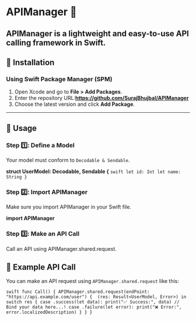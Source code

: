# APIManager 🚀

APIManager is a lightweight and easy-to-use API calling framework in Swift.
---
## 📌 Installation

### **Using Swift Package Manager (SPM)**  
1. Open Xcode and go to **File > Add Packages**.  
2. Enter the repository URL:**https://github.com/SurajBhujbal/APIManager**
3. Choose the latest version and click **Add Package**.  

---

## 🚀 Usage

### **Step 1️⃣: Define a Model**
Your model must conform to `Decodable & Sendable`.


 **struct UserModel: Decodable, Sendable {**
 `swift
 let id: Int
 let name: String
}`


### **Step 2️⃣: Import APIManager**
Make sure you import APIManager in your Swift file.

**import APIManager**

### **Step 3️⃣: Make an API Call**
Call an API using APIManager.shared.request.

## 📌 Example API Call

You can make an API request using `APIManager.shared.request` like this:

`swift
func Call() {
    APIManager.shared.request(endPoint: "https://api.example.com/user") { 
        (res: Result<UserModel, Error>) in
        switch res {
        case .success(let data):
            print("✅ Success:", data)
            // Bind your data here...!
        case .failure(let error):
            print("❌ Error:", error.localizedDescription)
        }
    }
}`

